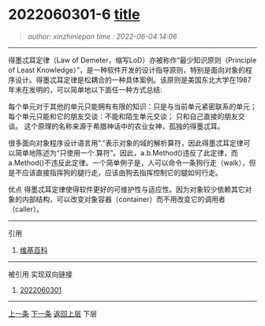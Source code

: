 2022060301-6 [title](2022060301-6.note.md)
=======================================
> *author: xinzhiniepan*
> *time  : 2022-06-04 14:06*
---------------------------------------
得墨忒耳定律（Law of Demeter，缩写LoD）亦被称作“最少知识原则（Principle of Least Knowledge）”，是一种软件开发的设计指导原则，特别是面向对象的程序设计。得墨忒耳定律是松耦合的一种具体案例。该原则是美国东北大学在1987年末在发明的，可以简单地以下面任一种方式总结:

每个单元对于其他的单元只能拥有有限的知识：只是与当前单元紧密联系的单元；
每个单元只能和它的朋友交谈：不能和陌生单元交谈；
只和自己直接的朋友交谈。
这个原理的名称来源于希腊神话中的农业女神，孤独的得墨忒耳。

很多面向对象程序设计语言用"."表示对象的域的解析算符，因此得墨忒耳定律可以简单地陈述为“只使用一个.算符”。因此，a.b.Method()违反了此定律，而a.Method()不违反此定律。一个简单例子是，人可以命令一条狗行走（walk），但是不应该直接指挥狗的腿行走，应该由狗去指挥控制它的腿如何行走。

优点
得墨忒耳定律使得软件更好的可维护性与适应性。因为对象较少依赖其它对象的内部结构，可以改变对象容器（container）而不用改变它的调用者（caller）。

---------------------------------------
引用
1. [维基百科](https://zh.m.wikipedia.org/zh-hans/%E5%BE%97%E5%A2%A8%E5%BF%92%E8%80%B3%E5%AE%9A%E5%BE%8B0)

---------------------------------------
被引用
实现双向链接
1. [2022060301](2022060301.note.md)

---------------------------------------
[上一条](2022060301-5.note.md)      [下一条](2022060301-7.note.md)
[返回上层](2022060301.note.md)    下层
